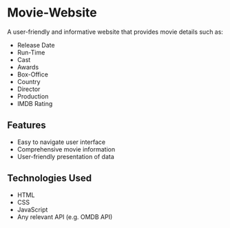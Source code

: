 # Movie-Website
A user-friendly and informative website that provides movie details such as:

- Release Date
- Run-Time
- Cast
- Awards
- Box-Office
- Country
- Director
- Production
- IMDB Rating

## Features
- Easy to navigate user interface
- Comprehensive movie information 
- User-friendly presentation of data 

## Technologies Used
- HTML
- CSS
- JavaScript
- Any relevant API (e.g. OMDB API)
